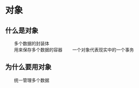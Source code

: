 # 对象

## 什么是对象

&emsp;&emsp;多个数据的封装体  
&emsp;&emsp;用来保存多个数据的容器
&emsp;&emsp;一个对象代表现实中的一个事务  

## 为什么要用对象

&emsp;&emsp;统一管理多个数据  
